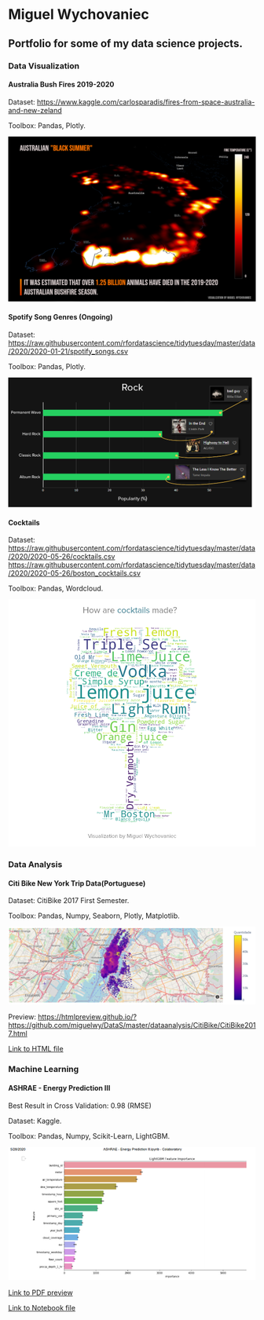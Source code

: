 # Miguel Wychovaniec
<h2>Portfolio for some of my data science projects.</h2>

<h3>Data Visualization</h3>

<h4>Australia Bush Fires 2019-2020</h4>

Dataset: https://www.kaggle.com/carlosparadis/fires-from-space-australia-and-new-zeland

Toolbox: Pandas, Plotly.

![](dataviz/AustralianBlackSummer/BlackSummerDensity5.png)

<h4>Spotify Song Genres (Ongoing)</h4>

Dataset: https://raw.githubusercontent.com/rfordatascience/tidytuesday/master/data/2020/2020-01-21/spotify_songs.csv

Toolbox: Pandas, Plotly.

![](dataviz/SpotifyGenres/Rock.png)

<h4>Cocktails</h4>

Dataset: https://raw.githubusercontent.com/rfordatascience/tidytuesday/master/data/2020/2020-05-26/cocktails.csv
         https://raw.githubusercontent.com/rfordatascience/tidytuesday/master/data/2020/2020-05-26/boston_cocktails.csv

Toolbox: Pandas, Wordcloud.

![](dataviz/Cocktails/MosUserIngredients.png)

<h3>Data Analysis</h3>

<h4>Citi Bike New York Trip Data(Portuguese)</h4>

Dataset: CitiBike 2017 First Semester.

Toolbox: Pandas, Numpy, Seaborn, Plotly, Matplotlib.

![](dataanalysis/CitiBike/Map.PNG)

Preview: https://htmlpreview.github.io/?https://github.com/miguelwy/DataS/master/dataanalysis/CitiBike/CitiBike2017.html

[Link to HTML file](https://github.com/miguelwy/DataS/blob/master/dataanalysis/CitiBike/CitiBike2017.html)

<h3>Machine Learning</h3>

<h4>ASHRAE - Energy Prediction III</h4>

Best Result in Cross Validation: 0.98 (RMSE)

Dataset: Kaggle.

Toolbox: Pandas, Numpy, Scikit-Learn, LightGBM.

![](machinelearning/ASHRAE-EnergyPredictionIII/importance.PNG)

[Link to PDF preview](https://github.com/miguelwy/DataS/blob/master/machinelearning/ASHRAE-EnergyPredictionIII/Preview.pdf)

[Link to Notebook file](https://github.com/miguelwy/DataS/blob/master/machinelearning/ASHRAE-EnergyPredictionIII/ASHRAE_Energy_Prediction_lll.ipynb)
